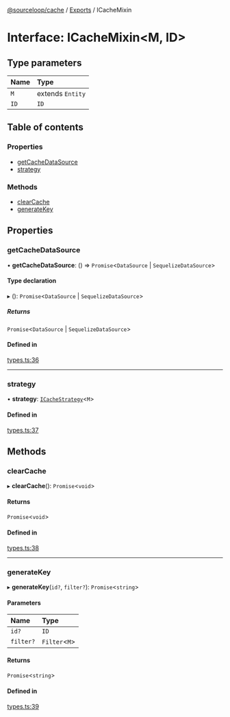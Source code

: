 [@sourceloop/cache](../README.md) / [Exports](../modules.md) / ICacheMixin

# Interface: ICacheMixin<M, ID\>

## Type parameters

| Name | Type |
| :------ | :------ |
| `M` | extends `Entity` |
| `ID` | `ID` |

## Table of contents

### Properties

- [getCacheDataSource](ICacheMixin.md#getcachedatasource)
- [strategy](ICacheMixin.md#strategy)

### Methods

- [clearCache](ICacheMixin.md#clearcache)
- [generateKey](ICacheMixin.md#generatekey)

## Properties

### getCacheDataSource

• **getCacheDataSource**: () => `Promise`<`DataSource` \| `SequelizeDataSource`\>

#### Type declaration

▸ (): `Promise`<`DataSource` \| `SequelizeDataSource`\>

##### Returns

`Promise`<`DataSource` \| `SequelizeDataSource`\>

#### Defined in

[types.ts:36](https://github.com/sourcefuse/loopback4-microservice-catalog/blob/b93c60ac7/packages/cache/src/types.ts#L36)

___

### strategy

• **strategy**: [`ICacheStrategy`](ICacheStrategy.md)<`M`\>

#### Defined in

[types.ts:37](https://github.com/sourcefuse/loopback4-microservice-catalog/blob/b93c60ac7/packages/cache/src/types.ts#L37)

## Methods

### clearCache

▸ **clearCache**(): `Promise`<`void`\>

#### Returns

`Promise`<`void`\>

#### Defined in

[types.ts:38](https://github.com/sourcefuse/loopback4-microservice-catalog/blob/b93c60ac7/packages/cache/src/types.ts#L38)

___

### generateKey

▸ **generateKey**(`id?`, `filter?`): `Promise`<`string`\>

#### Parameters

| Name | Type |
| :------ | :------ |
| `id?` | `ID` |
| `filter?` | `Filter`<`M`\> |

#### Returns

`Promise`<`string`\>

#### Defined in

[types.ts:39](https://github.com/sourcefuse/loopback4-microservice-catalog/blob/b93c60ac7/packages/cache/src/types.ts#L39)
